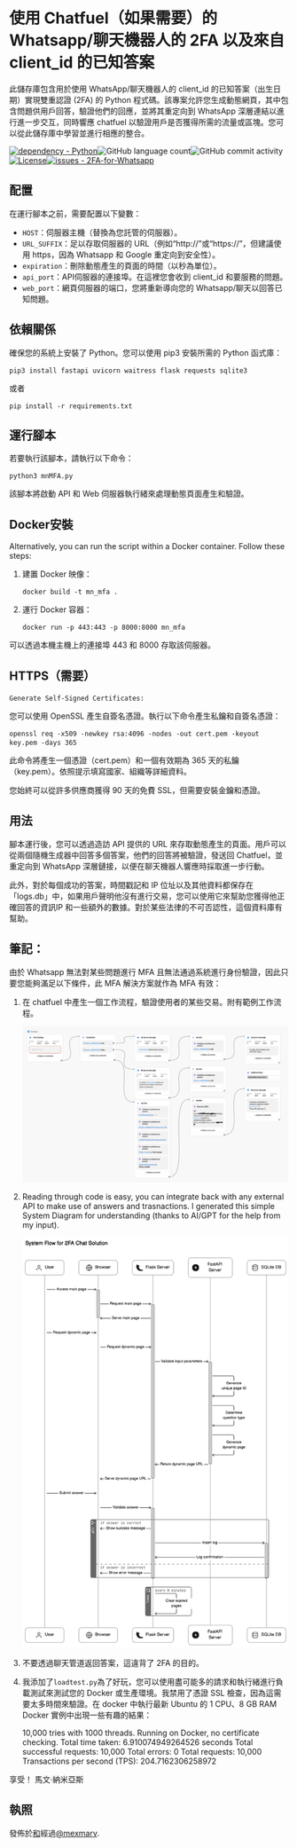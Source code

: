 # 使用 Chatfuel（如果需要）的 Whatsapp/聊天機器人的 2FA 以及來自 client_id 的已知答案

此儲存庫包含用於使用 WhatsApp/聊天機器人的 client_id 的已知答案（出生日期）實現雙重認證 (2FA) 的 Python 程式碼。該專案允許您生成動態網頁，其中包含問題供用戶回答，驗證他們的回應，並將其重定向到 WhatsApp 深層連結以進行進一步交互，同時響應 chatfuel 以驗證用戶是否獲得所需的流量或區塊。您可以從此儲存庫中學習並進行相應的整合。

[![dependency - Python](https://img.shields.io/badge/dependency-Python-blue)](https://pypi.org/project/Python)![GitHub language count](https://img.shields.io/github/languages/count/mexmarv/2FA-for-Whatsapp)![GitHub commit activity](https://img.shields.io/github/commit-activity/y/mexmarv/2FA-for-Whatsapp)[![License](https://img.shields.io/badge/License-MIT-blue)](#license)[![issues - 2FA-for-Whatsapp](https://img.shields.io/github/issues/mexmarv/2FA-for-Whatsapp)](https://github.com/mexmarv/2FA-for-Whatsapp/issues)

## 配置

在運行腳本之前，需要配置以下變數：

-   `HOST`：伺服器主機（替換為您託管的伺服器）。
-   `URL_SUFFIX`：足以存取伺服器的 URL（例如“http&#x3A;//”或“https&#x3A;//”，但建議使用 https，因為 Whatsapp 和 Google 重定向到安全性）。
-   `expiration`：刪除動態產生的頁面的時間（以秒為單位）。
-   `api_port`：API伺服器的連接埠。在這裡您會收到 client_id 和要服務的問題。
-   `web_port`：網頁伺服器的端口，您將重新導向您的 Whatsapp/聊天以回答已知問題。

## 依賴關係

確保您的系統上安裝了 Python。您可以使用 pip3 安裝所需的 Python 函式庫：

    pip3 install fastapi uvicorn waitress flask requests sqlite3

或者

    pip install -r requirements.txt

## 運行腳本

若要執行該腳本，請執行以下命令：

    python3 mnMFA.py

該腳本將啟動 API 和 Web 伺服器執行緒來處理動態頁面產生和驗證。

## Docker安裝

Alternatively, you can run the script within a Docker container. Follow these steps:

1.  建置 Docker 映像：

        docker build -t mn_mfa .

2.  運行 Docker 容器：

        docker run -p 443:443 -p 8000:8000 mn_mfa

可以透過本機主機上的連接埠 443 和 8000 存取該伺服器。

## HTTPS（需要）

`Generate Self-Signed Certificates:`

您可以使用 OpenSSL 產生自簽名憑證。執行以下命令產生私鑰和自簽名憑證：

    openssl req -x509 -newkey rsa:4096 -nodes -out cert.pem -keyout key.pem -days 365

此命令將產生一個憑證（cert.pem）和一個有效期為 365 天的私鑰（key.pem）。依照提示填寫國家、組織等詳細資料。

您始終可以從許多供應商獲得 90 天的免費 SSL，但需要安裝金鑰和憑證。

## 用法

腳本運行後，您可以透過造訪 API 提供的 URL 來存取動態產生的頁面。用戶可以從兩個隨機生成器中回答多個答案，他們的回答將被驗證，發送回 Chatfuel，並重定向到 WhatsApp 深層鏈接，以便在聊天機器人響應時採取進一步行動。

此外，對於每個成功的答案，時間戳記和 IP 位址以及其他資料都保存在「logs.db」中，如果用戶聲明他沒有進行交易，您可以使用它來幫助您獲得他正確回答的資訊IP 和一些額外的數據。對於某些法律的不可否認性，這個資料庫有幫助。

## 筆記：

由於 Whatsapp 無法對某些問題進行 MFA 且無法通過系統進行身份驗證，因此只要您能夠滿足以下條件，此 MFA 解決方案就作為 MFA 有效：

1.  在 chatfuel 中產生一個工作流程，驗證使用者的某些交易。附有範例工作流程。
    <center><img src="/chatfuel.png"/></center>
2.  Reading through code is easy, you can integrate back with any external API to make use of answers and trasnactions. I generated this simple System Diagram for understanding (thanks to AI/GPT for the help from my input).
    <center><img src="/2FASystemDiagram.svg"/></center>
3.  不要透過聊天管道返回答案，這違背了 2FA 的目的。
4.  我添加了`loadtest.py`為了好玩，您可以使用盡可能多的請求和執行緒進行負載測試來測試您的 Docker 或生產環境。我禁用了憑證 SSL 檢查，因為這需要太多時間來驗證。在 docker 中執行最新 Ubuntu 的 1 CPU、8 GB RAM Docker 實例中出現一些有趣的結果：


    10,000 tries with 1000 threads. Running on Docker, no certificate checking.
    Total time taken: 6.910074949264526 seconds
    Total successful requests: 10,000
    Total errors: 0
    Total requests: 10,000
    Transactions per second (TPS): 204.7162306258972

享受！
馬文·納米亞斯

## 執照

發佈於[和](/LICENSE)經過[@mexmarv](https://github.com/mexmarv).
